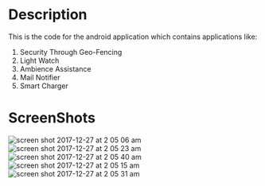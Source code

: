 # Description 
This is the code for the android application which contains applications like:
1. Security Through Geo-Fencing
2. Light Watch
3. Ambience Assistance
4. Mail Notifier
5. Smart Charger
# ScreenShots
![screen shot 2017-12-27 at 2 05 06 am](https://user-images.githubusercontent.com/20076221/34378446-a3f5a07e-eaaa-11e7-958e-d49a5269b40a.png)
![screen shot 2017-12-27 at 2 05 23 am](https://user-images.githubusercontent.com/20076221/34378434-9fff85f2-eaaa-11e7-9408-e09f076eab72.png)
![screen shot 2017-12-27 at 2 05 40 am](https://user-images.githubusercontent.com/20076221/34378428-9ba3aa42-eaaa-11e7-9f7b-11931e3b4e96.png)
![screen shot 2017-12-27 at 2 05 15 am](https://user-images.githubusercontent.com/20076221/34378421-97884c60-eaaa-11e7-836c-38c1cfd37d82.png)
![screen shot 2017-12-27 at 2 05 31 am](https://user-images.githubusercontent.com/20076221/34378416-926abd80-eaaa-11e7-9548-ce216686205a.png)
